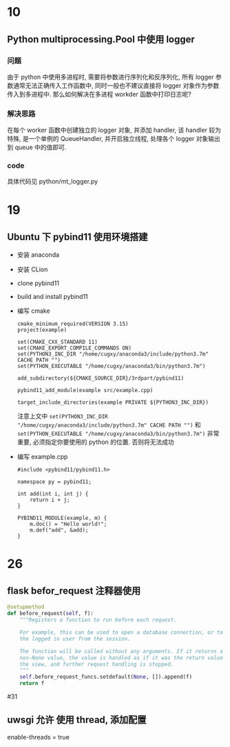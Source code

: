 # 10
## Python multiprocessing.Pool 中使用 logger

### 问题
由于 python 中使用多进程时, 需要将参数进行序列化和反序列化, 所有 logger 参数通常无法正确传入工作函数中,
同时一般也不建议直接将 logger 对象作为参数传入到多进程中. 那么如何解决在多进程 workder 函数中打印日志呢?

### 解决思路
在每个 worker 函数中创建独立的 logger 对象, 并添加 handler, 该 handler 较为特殊, 是一个单例的 QueueHandler, 
并开启独立线程, 处理各个 logger 对象输出到 queue 中的值即可.

### code
具体代码见 python/mt_logger.py

# 19 
## Ubuntu 下 pybind11 使用环境搭建
- 安装 anaconda
- 安装 CLion
- clone pybind11
- build and install pybind11
- 编写 cmake
    ```
    cmake_minimum_required(VERSION 3.15)
    project(example)
    
    set(CMAKE_CXX_STANDARD 11)
    set(CMAKE_EXPORT_COMPILE_COMMANDS ON)
    set(PYTHON3_INC_DIR "/home/cugxy/anaconda3/include/python3.7m" CACHE PATH "")
    set(PYTHON_EXECUTABLE "/home/cugxy/anaconda3/bin/python3.7m")
    
    add_subdirectory(${CMAKE_SOURCE_DIR}/3rdpart/pybind11)
    
    pybind11_add_module(example src/example.cpp)
    
    target_include_directories(example PRIVATE ${PYTHON3_INC_DIR})
    
    ```
    
    注意上文中 `set(PYTHON3_INC_DIR "/home/cugxy/anaconda3/include/python3.7m" CACHE PATH "")` 和 `set(PYTHON_EXECUTABLE "/home/cugxy/anaconda3/bin/python3.7m")`
    非常重要, 必须指定你要使用的 python 的位置. 否则将无法成功

- 编写 example.cpp
    ```
    #include <pybind11/pybind11.h>
    
    namespace py = pybind11;
    
    int add(int i, int j) {
        return i + j;
    }
    
    PYBIND11_MODULE(example, m) {
        m.doc() = "Hello world!";
        m.def("add", &add);
    }
    ```

# 26 
## flask befor_request 注释器使用

```python
@setupmethod
def before_request(self, f):
    """Registers a function to run before each request.

    For example, this can be used to open a database connection, or to load
    the logged in user from the session.

    The function will be called without any arguments. If it returns a
    non-None value, the value is handled as if it was the return value from
    the view, and further request handling is stopped.
    """
    self.before_request_funcs.setdefault(None, []).append(f)
    return f
```

#31
## uwsgi 允许 使用 thread, 添加配置
enable-threads = true

